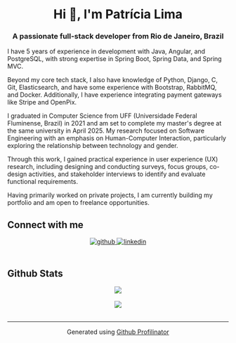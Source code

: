 <h1 align="center">Hi 👋, I'm Patrícia Lima</h1>
<h3 align="center">A passionate full-stack developer from Rio de Janeiro, Brazil</h3>  

I have 5 years of experience in development with Java, Angular, and PostgreSQL, with strong expertise in Spring Boot, Spring Data, and Spring MVC.

Beyond my core tech stack, I also have knowledge of Python, Django, C, Git, Elasticsearch, and have some experience with Bootstrap, RabbitMQ, and Docker. Additionally, I have experience integrating payment gateways like Stripe and OpenPix.

I graduated in Computer Science from UFF (Universidade Federal Fluminense, Brazil) in 2021 and am set to complete my master's degree at the same university in April 2025. My research focused on Software Engineering with an emphasis on Human-Computer Interaction, particularly exploring the relationship between technology and gender.

Through this work, I gained practical experience in user experience (UX) research, including designing and conducting surveys, focus groups, co-design activities, and stakeholder interviews to identify and evaluate functional requirements.

Having primarily worked on private projects, I am currently building my portfolio and am open to freelance opportunities.
<br/>  

## Connect with me  
<div align="center">
<a href="https://github.com/Patricia-RSL" target="_blank">
<img src=https://img.shields.io/badge/github-%2324292e.svg?&style=for-the-badge&logo=github&logoColor=white alt=github style="margin-bottom: 5px;" />
</a>
<a href="https://linkedin.com/in/https://www.linkedin.com/in/patriciars-lima/recent-activity/all/" target="_blank">
<img src=https://img.shields.io/badge/linkedin-%231E77B5.svg?&style=for-the-badge&logo=linkedin&logoColor=white alt=linkedin style="margin-bottom: 5px;" />
</a>  
</div>  
  

<br/>  


## Github Stats  
<div align="center"><img src="https://github-readme-stats.vercel.app/api?username=Patricia-RSL&show_icons=true&count_private=true&hide_border=true" align="center" /></div>  

<br/>  

<div align="center">
<img src="https://komarev.com/ghpvc/?username=rishavanand&&style=flat-square" align="center" />
</div>  

<br />

----
<div align="center">Generated using <a href="https://profilinator.rishav.dev/" target="_blank">Github Profilinator</a></div>
